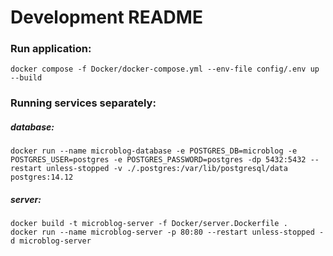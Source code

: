 # Development README

### Run application:
```
docker compose -f Docker/docker-compose.yml --env-file config/.env up --build
```
### Running services separately:
##### database:
```
docker run --name microblog-database -e POSTGRES_DB=microblog -e POSTGRES_USER=postgres -e POSTGRES_PASSWORD=postgres -dp 5432:5432 --restart unless-stopped -v ./.postgres:/var/lib/postgresql/data postgres:14.12
```
##### server:
```
docker build -t microblog-server -f Docker/server.Dockerfile .
docker run --name microblog-server -p 80:80 --restart unless-stopped -d microblog-server
```
